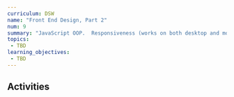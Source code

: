 ```yaml
---
curriculum: DSW
name: "Front End Design, Part 2"
num: 9
summary: "JavaScript OOP.  Responsiveness (works on both desktop and mobile.) Designing for Accessibility (ADA compliance)."
topics:
 - TBD
learning_objectives:
 - TBD
---
```



## Activities




